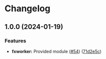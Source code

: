 # Changelog

## 1.0.0 (2024-01-19)


### Features

* **fxworker:** Provided module ([#54](https://github.com/ankorstore/yokai/issues/54)) ([71d2e5c](https://github.com/ankorstore/yokai/commit/71d2e5c601f4037e96a16eb346a26302cb250edc))
